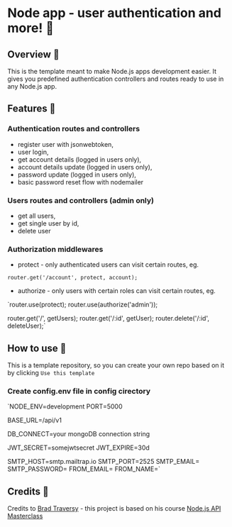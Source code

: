 # Node app - user authentication and more! :rocket:

## Overview :telescope:

This is the template meant to make Node.js apps development easier. It gives you predefined authentication controllers and routes ready to use in any Node.js app.

## Features :hammer:

### Authentication routes and controllers

- register user with jsonwebtoken,
- user login,
- get account details (logged in users only),
- account details update (logged in users only),
- password update (logged in users only),
- basic password reset flow with nodemailer

### Users routes and controllers (admin only)

- get all users,
- get single user by id,
- delete user

### Authorization middlewares

- protect - only authenticated users can visit certain routes, eg.

`router.get('/account', protect, account);`

- authorize - only users with certain roles can visit certain routes, eg.

`router.use(protect);
router.use(authorize('admin'));

router.get('/', getUsers);
router.get('/:id', getUser);
router.delete('/:id', deleteUser);`

## How to use :floppy_disk:

This is a template repository, so you can create your own repo based on it by clicking `Use this template`

### Create config.env file in config cirectory

`NODE_ENV=development
PORT=5000

BASE_URL=/api/v1

DB_CONNECT=your mongoDB connection string

JWT_SECRET=somejwtsecret
JWT_EXPIRE=30d

SMTP_HOST=smtp.mailtrap.io
SMTP_PORT=2525
SMTP_EMAIL=
SMTP_PASSWORD=
FROM_EMAIL=
FROM_NAME=`

## Credits :raised_hands:

Credits to [Brad Traversy](https://www.traversymedia.com/) - this project is based on his course [Node.js API Masterclass](https://www.udemy.com/course/nodejs-api-masterclass/)
